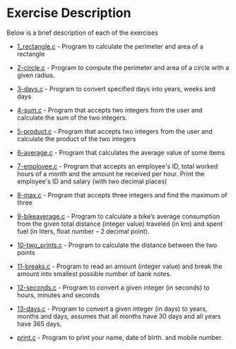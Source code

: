 # Exercise Description
Below is a brief description of each of the exercises

- [1_rectangle.c](https://github.com/B-Akapo/c-exercises/blob/main/declarations_expressions/1_rectangle.c) - Program to calculate the perimeter and area of a rectangle

- [2-circle.c](https://github.com/B-Akapo/c-exercises/blob/main/declarations_expressions/2-circle.c) - Program to compute the perimeter and area of a circle with a given radius.

- [3-days.c](https://github.com/B-Akapo/c-exercises/blob/main/declarations_expressions/3-days.c) - Program to convert specified days into years, weeks and days

- [4-sum.c](https://github.com/B-Akapo/c-exercises/blob/main/declarations_expressions/4-sum.c) - Program that accepts two integers from the user and calculate the sum of the two integers.

- [5-product.c](https://github.com/B-Akapo/c-exercises/blob/main/declarations_expressions/5-product.c) - Program that accepts two integers from the user and calculate the product of the two integers

- [6-average.c](https://github.com/B-Akapo/c-exercises/blob/main/declarations_expressions/6-average.c) - Program that calculates the average value of some items

- [7-employee.c](https://github.com/B-Akapo/c-exercises/blob/main/declarations_expressions/7-employee.c) - Program that  accepts an employee's ID, total worked hours of a month and the amount he received per hour. Print the employee's ID and salary (with two decimal places)

- [8-max.c](https://github.com/B-Akapo/c-exercises/blob/main/declarations_expressions/8-max.c) - Program that accepts three integers and find the maximum of three

- [9-bikeaverage.c](https://github.com/B-Akapo/c-exercises/blob/main/declarations_expressions/9-bikeaverage.c) - Program to calculate a bike’s average consumption from the given total distance (integer value) traveled (in km) and spent fuel (in liters, float number – 2 decimal point).

- [10-two_prints.c](https://github.com/B-Akapo/c-exercises/blob/main/declarations_expressions/10-two_prints.c) -  Program to calculate the distance between the two points

- [11-breaks.c](https://github.com/B-Akapo/c-exercises/blob/main/declarations_expressions/11-breaks.c) - Program to read an amount (integer value) and break the amount into smallest possible number of bank notes.

- [12-seconds.c](https://github.com/B-Akapo/c-exercises/blob/main/declarations_expressions/12-seconds.c) - Program to convert a given integer (in seconds) to hours, minutes and seconds

- [13-days.c](https://github.com/B-Akapo/c-exercises/blob/main/declarations_expressions/13-days.c) - Program to convert a given integer (in days) to years, months and days, assumes that all months have 30 days and all years have 365 days.

- [print.c](https://github.com/B-Akapo/c-exercises/blob/main/declarations_expressions/print.c) - Program to print your name, date of birth. and mobile number.
